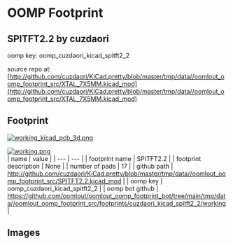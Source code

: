 # OOMP Footprint  
## SPITFT2.2  by cuzdaori  
  
oomp key: oomp_cuzdaori_kicad_spitft2_2  
  
source repo at: [http://github.com/cuzdaori/KiCad.pretty/blob/master/tmp/data//oomlout_oomp_footprint_src/XTAL_7X5MM.kicad_mod](http://github.com/cuzdaori/KiCad.pretty/blob/master/tmp/data//oomlout_oomp_footprint_src/XTAL_7X5MM.kicad_mod)  
## Footprint  
  
[![working_kicad_pcb_3d.png](working_kicad_pcb_3d_600.png)](working_kicad_pcb_3d.png)  
  
[![working.png](working_600.png)](working.png)  
| name | value | 
| --- | --- | 
| footprint name | SPITFT2.2 | 
| footprint description | None | 
| number of pads | 17 | 
| github path | http://github.com/cuzdaori/KiCad.pretty/blob/master/tmp/data//oomlout_oomp_footprint_src/SPITFT2.2.kicad_mod | 
| oomp key | oomp_cuzdaori_kicad_spitft2_2 | 
| oomp bot github | https://github.com/oomlout/oomlout_oomp_footprint_bot/tree/main/tmp/data//oomlout_oomp_footprint_src/footprints/cuzdaori_kicad_spitft2_2/working | 
## Images  
